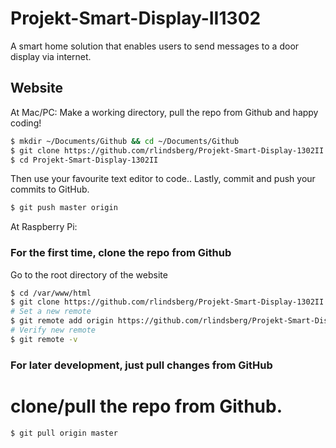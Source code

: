 # Projekt-Smart-Display-II1302
A smart home solution that enables users to send messages to a door display via internet.

## Website
At Mac/PC:
Make a working directory, pull the repo from Github and happy coding!
```sh
$ mkdir ~/Documents/Github && cd ~/Documents/Github
$ git clone https://github.com/rlindsberg/Projekt-Smart-Display-1302II.git
$ cd Projekt-Smart-Display-1302II
```
Then use your favourite text editor to code..
Lastly, commit and push your commits to GitHub.
```sh
$ git push master origin
```

At Raspberry Pi:
### For the first time, clone the repo from Github
Go to the root directory of the website
```sh
$ cd /var/www/html
$ git clone https://github.com/rlindsberg/Projekt-Smart-Display-1302II.git
# Set a new remote
$ git remote add origin https://github.com/rlindsberg/Projekt-Smart-Display-1302II.git
# Verify new remote
$ git remote -v
```

### For later development, just pull changes from GitHub
# clone/pull the repo from Github.
```sh
$ git pull origin master
```
